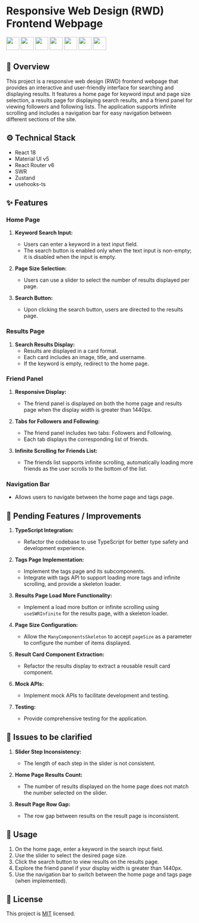 # Responsive Web Design (RWD) Frontend Webpage 

<div>
   <img src="https://user-images.githubusercontent.com/25181517/117447155-6a868a00-af3d-11eb-9cfe-245df15c9f3f.png" width="35">
   <img src="https://user-images.githubusercontent.com/25181517/183897015-94a058a6-b86e-4e42-a37f-bf92061753e5.png" width="35">
   <img src="https://user-images.githubusercontent.com/25181517/189716630-fe6c084c-6c66-43af-aa49-64c8aea4a5c2.png" width="35">
   <img src="https://swr.vercel.app/favicon/apple-touch-icon.png" width="35">
   <img src="https://reactrouter.com/favicon-light.png" width="35">
   <img src="https://docs.pmnd.rs/zustand.ico" width="35">
   <img src="https://usehooks-ts.com/apple-touch-icon.png" width="35">
</div>

## 📖 Overview

This project is a responsive web design (RWD) frontend webpage that provides an interactive and user-friendly interface for searching and displaying results. It features a home page for keyword input and page size selection, a results page for displaying search results, and a friend panel for viewing followers and following lists. The application supports infinite scrolling and includes a navigation bar for easy navigation between different sections of the site.

## ⚙️ Technical Stack

- React 18
- Material UI v5
- React Router v6
- SWR
- Zustand
- usehooks-ts

## ✨ Features

### Home Page

1. **Keyword Search Input:**

    - Users can enter a keyword in a text input field.
    - The search button is enabled only when the text input is non-empty; it is disabled when the input is empty.
2. **Page Size Selection:**

    - Users can use a slider to select the number of results displayed per page.
3. **Search Button:**

    - Upon clicking the search button, users are directed to the results page.

### Results Page

1. **Search Results Display:**
    - Results are displayed in a card format.
    - Each card includes an image, title, and username.
    - If the keyword is empty, redirect to the home page.

### Friend Panel

1. **Responsive Display:**

    - The friend panel is displayed on both the home page and results page when the display width is greater than 1440px.
2. **Tabs for Followers and Following:**

    - The friend panel includes two tabs: Followers and Following.
    - Each tab displays the corresponding list of friends.
3. **Infinite Scrolling for Friends List:**

    - The friends list supports infinite scrolling, automatically loading more friends as the user scrolls to the bottom of the list.

### Navigation Bar

- Allows users to navigate between the home page and tags page.

## 🚧 Pending Features / Improvements

1. **TypeScript Integration:**

    - Refactor the codebase to use TypeScript for better type safety and development experience.
2. **Tags Page Implementation:**

    - Implement the tags page and its subcomponents.
    - Integrate with tags API to support loading more tags and infinite scrolling, and provide a skeleton loader.
3. **Results Page Load More Functionality:**

    - Implement a load more button or infinite scrolling using `useSWRInfinite` for the results page, with a skeleton loader.
4. **Page Size Configuration:**

    - Allow the `ManyComponentsSkeleton` to accept `pageSize` as a parameter to configure the number of items displayed.
5. **Result Card Component Extraction:**

    - Refactor the results display to extract a reusable result card component.
6. **Mock APIs:**

    - Implement mock APIs to facilitate development and testing.
7. **Testing:**

    - Provide comprehensive testing for the application.

## 🙈 Issues to be clarified

1. **Slider Step Inconsistency:**

    - The length of each step in the slider is not consistent.
2. **Home Page Results Count:**

    - The number of results displayed on the home page does not match the number selected on the slider.
3. **Result Page Row Gap:**

    - The row gap between results on the result page is inconsistent.

## 🚀 Usage

1. On the home page, enter a keyword in the search input field.
2. Use the slider to select the desired page size.
3. Click the search button to view results on the results page.
4. Explore the friend panel if your display width is greater than 1440px.
5. Use the navigation bar to switch between the home page and tags page (when implemented).

## 📝 License

This project is [MIT](https://github.com/juliencrn/usehooks-ts/blob/master/LICENSE) licensed.
